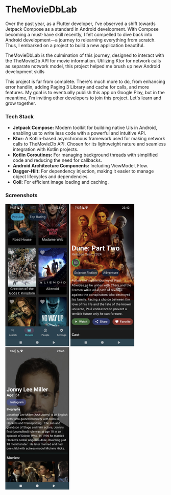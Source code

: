 # TheMovieDbLab

Over the past year, as a Flutter developer, I've observed a shift towards Jetpack Compose as a standard in Android development. With Compose becoming a must-have skill recently, 
I felt compelled to dive back into Android development—a journey to relearning everything from scratch. Thus, I embarked on a project to build a new application beautiful.

TheMovieDbLab is the culmination of this journey, designed to interact with the TheMovieDb API for movie information.
Utilizing Ktor for network calls as separate notwork model, this project helped me brush up new Android development skills

This project is far from complete. There's much more to do, from enhancing error handlin, adding Paging 3 Library and cache for calls, and more features. 
My goal is to eventually publish this app on Google Play, but in the meantime, I'm inviting other developers to join this project. Let's learn and grow together.


### Tech Stack
- **Jetpack Compose:** Modern toolkit for building native UIs in Android, enabling us to write less code with a powerful and intuitive API.
- **Ktor:** A Kotlin-based asynchronous framework used for making network calls to TheMovieDb API. Chosen for its lightweight nature and seamless integration with Kotlin projects.
- **Kotlin Coroutines:** For managing background threads with simplified code and reducing the need for callbacks.
- **Android Architecture Components:** Including ViewModel, Flow.
- **Dagger-Hilt:** For dependency injection, making it easier to manage object lifecycles and dependencies.
- **Coil:** For efficient image loading and caching.

### Screenshots

<p float="left">
  <img src="art/Screenshot1.jpg" width="200" />
  <img src="art/Screenshot2.jpg" width="200" />
  <img src="art/Screenshot3.jpg" width="200" /> 
</p>

